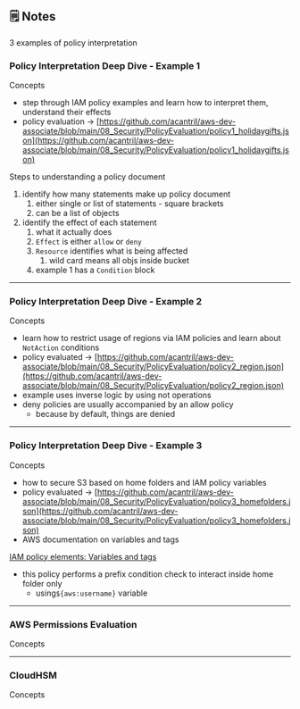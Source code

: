 ## 🗒️ Notes

3 examples of policy interpretation

### Policy Interpretation Deep Dive - Example 1

Concepts

- step through IAM policy examples and learn how to interpret them, understand their effects
- policy evaluation → [https://github.com/acantril/aws-dev-associate/blob/main/08_Security/PolicyEvaluation/policy1_holidaygifts.json](https://github.com/acantril/aws-dev-associate/blob/main/08_Security/PolicyEvaluation/policy1_holidaygifts.json)

Steps to understanding a policy document

1. identify how many statements make up policy document
   1. either single or list of statements - square brackets
   2. can be a list of objects
2. identify the effect of each statement
   1. what it actually does
   2. `Effect` is either `allow` or `deny`
   3. `Resource` identifies what is being affected
      1. wild card means all objs inside bucket
   4. example 1 has a `Condition` block

---

### Policy Interpretation Deep Dive - Example 2

Concepts

- learn how to restrict usage of regions via IAM policies and learn about `NotAction` conditions
- policy evaluated → [https://github.com/acantril/aws-dev-associate/blob/main/08_Security/PolicyEvaluation/policy2_region.json](https://github.com/acantril/aws-dev-associate/blob/main/08_Security/PolicyEvaluation/policy2_region.json)
- example uses inverse logic by using not operations
- deny policies are usually accompanied by an allow policy
  - because by default, things are denied

---

### Policy Interpretation Deep Dive - Example 3

Concepts

- how to secure S3 based on home folders and IAM policy variables
- policy evaluated → [https://github.com/acantril/aws-dev-associate/blob/main/08_Security/PolicyEvaluation/policy3_homefolders.json](https://github.com/acantril/aws-dev-associate/blob/main/08_Security/PolicyEvaluation/policy3_homefolders.json)
- AWS documentation on variables and tags

[IAM policy elements: Variables and tags](https://docs.aws.amazon.com/IAM/latest/UserGuide/reference_policies_variables.html)

- this policy performs a prefix condition check to interact inside home folder only
  - using`${aws:username}` variable

---

### AWS Permissions Evaluation

Concepts

---

### CloudHSM

Concepts
